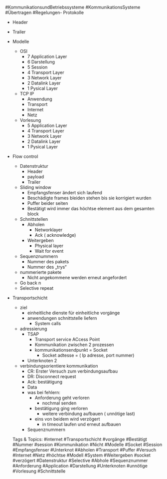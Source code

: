  #KommunikationsundBetriebssysteme #KommunikationsSysteme #Übertragen #Regelungen- Protokolle
  - Header
  - Trailer
  - Modelle
    - OSI
      - 7 Application Layer
      - 6 Darstellung
      - 5 Session
      - 4 Transport Layer
      - 3 Network Layer
      - 2 Datalink Layer
      - 1 Pysical Layer
    - TCP IP
      - Anwendung
      - Transport
      - Internet
      - Netz
    - Vorlesung
      - 5 Application Layer
      - 4 Transport Layer
      - 3 Network Layer
      - 2 Datalink Layer
      - 1 Pysical Layer
- Flow control
  - Datenstruktur
    - Header
    - payload
    - Trailer
  - Sliding window
    - Empfangsfenser ändert sich laufend
    - Beschädigte frames bleiden stehen bis sie korrigiert wurden
    - Puffer beider seiten 
    - Bestätigt wird immer das höchtse element aus dem gesamten block
  - Schnittstellen
    - Abholen
      - Networklayer
      - Ack ( acknowledge)
    - Weitergeben
      - Physical layer
      - Wait for event
  - Sequenznummern
    - Nummer des pakets
    - Nummer des „trys“
  - nummerierte pakete
    - Nicht angekommene werden erneut angefordert
  - Go back n
  - Selective repeat
- Transportschicht
  - ziel
    - einheitliche dienste für einheitliche vorgänge
    - anwendungen schnittstelle liefern 
      - System calls
  - adressierung
    - TSAP
      - Transport service ACcess Point
      - Kommunikation zwischen 2 prozessen
      - kommunikationsendpunkt = Socket
        - Socket adtesse = ( Ip adresse, port nummer)
    - Unterknoten 2
  - verbindungsorientiere kommunikation
    - CR: Erster Versuch zum verbindungsaufbau
    - DR: Disconnect request
    - Ack: bestätigung
    - Data
    - was bei fehlern:
      - Anforderung geht verloren
        - nochmal senden
      - bestätigung ging verloren
        - weitere verbindung aufbauen ( unnötige last)
      - eins von beidem wird verzögert
        - in timeout laufen und erneut aufbauen
    - Sequenznummern 

   Tags & Topics:
   #internet
   #Transportschicht
   #vorgänge
   #Bestätigt
   #Nummer
   #session
   #Kommunikation
   #Nicht
   #Modelle
   #Socket
   #Session
   #Empfangsfenser
   #Unterknot
   #Abholen
   #Transport
   #Puffer
   #Versuch
   #Internet
   #Netz
   #höchtse
   #Modell
   #System
   #Weitergeben
   #socket
   #verzögert
   #Datenstruktur
   #Selective
   #Abhole
   #Sequenznummer
   #Anforderung
   #Application
   #Darstellung
   #Unterknoten
   #unnötige
   #Vorlesung
   #Schnittstelle